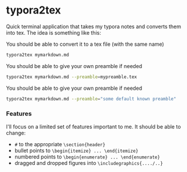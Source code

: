 # typora2tex
Quick terminal application that takes my typora notes and converts them into tex. 
The idea is something like this:

You should be able to convert it to a tex file (with the same name)
```bash
typora2tex mymarkdown.md
```

You should be able to give your own preamble if needed
```bash
typora2tex mymarkdown.md --preamble=mypreamble.tex
```

You should be able to give your own preamble if needed
```bash
typora2tex mymarkdown.md --preamble="some default known preamble"
```

### Features
I'll focus on a limited set of features important to me. It should be able to change:
- `#` to the appropriate `\section{header}`
- bullet points to `\begin{itemize} ... \end{itemize}`
- numbered points to `\begin{enumerate} ... \end{enumerate}`
- dragged and dropped figures into `\includegraphics{..../..}`
